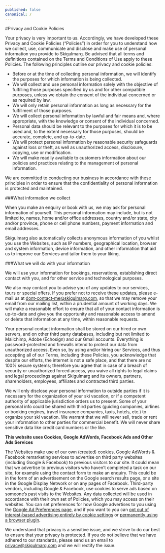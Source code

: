```yaml
---
published: false
canonical: /
---
```


#Privacy and Cookie Policies

Your privacy is very important to us. Accordingly, we have developed these Privacy and Cookie Policies (“Policies”) in order for you to understand how we collect, use, communicate and disclose and make use of personal information you provide to Skigulmarg. Be advised that all terms and definitions contained on the Terms and Conditions of Use apply to these Policies. The following principles outline our privacy and cookie policies:

+ Before or at the time of collecting personal information, we will identify the purposes for which information is being collected.
+ We will collect and use personal information solely with the objective of fulfilling those purposes specified by us and for other compatible purposes, unless we obtain the consent of the individual concerned or as required by law.
+ We will only retain personal information as long as necessary for the fulfillment of those purposes.
+ We will collect personal information by lawful and fair means and, where appropriate, with the knowledge or consent of the individual concerned.
+ Personal data should be relevant to the purposes for which it is to be used and, to the extent necessary for those purposes, should be accurate, complete, and up-to-date.
+ We will protect personal information by reasonable security safeguards against loss or theft, as well as unauthorized access, disclosure, copying, use or modification.
+ We will make readily available to customers information about our policies and practices relating to the management of personal information.

We are committed to conducting our business in accordance with these principles in order to ensure that the confidentiality of personal information is protected and maintained.

###What information we collect

When you make an enquiry or book with us, we may ask for personal information of yourself. This personal information may include, but is not limited to, names, home and/or office addresses, country and/or state, city and/or province, phone or cell phone numbers, payment information and email addresses.

Skigulmarg also automatically collects anonymous information of you whilst you use the Websites, such as IP numbers, geographical location, browser and system information, device information, and other information that aid us to improve our Services and tailor them to your liking.

###What we will do with your information

We will use your information for bookings, reservations, establishing direct contact with you, and for other service and technological purposes.

We also may contact you to advise you of any updates to our services, tours or special offers. If you prefer not to receive these updates, please e-mail us at [dont-contact-me@skigulmarg.com](mailto:dont-contact-me@skigulmarg.com), so that we may remove your email from our mailing list, within a prudential amount of working days. We will make a reasonable effort to ensure that all of your contact information is up-to-date and give you the opportunity and reasonable access to amend or delete that information at any time, within reasonable requests.

Your personal contact information shall be stored on our hired or own servers, and on other third party databases, including but not limited to Mailchimp, Adobe (Echosign) and our Gmail accounts. Everything is password-protected and firewalls intend to protect our data from unauthorized access. Even so, by using and/or hiring our Services, and thus accepting all of our Terms, including these Policies, you acknowledge that despite our efforts, the internet is not a safe place, and that there are no 100% secure systems; therefore you agree that in case of a breach of security or unauthorized forced access, you waive all rights to legal claims and legal proceedings against Skigulmarg and its owners, partners, shareholders, employees, affiliates and contracted third parties.

We will only disclose your personal information to outside parties if it is necessary for the organization of your ski vacation, or if a competent authority of applicable jurisdiction orders us to present. Some of your personal info could be shared with third parties (guiding companies, airlines or booking engines, travel insurance companies, taxis, hotels, etc.) to organize your ski vacation. We warrant that we will never sell, trade or rent your information to other parties for commercial benefit. We will never share sensitive data like credit card numbers or the like.

**This website uses Cookies, Google AdWords, Facebook Ads and Other Ads Services**

The Websites make use of our own (created) cookies, Google AdWords & Facebook remarketing services to advertise on third party websites (including Google & Facebook) to previous visitors to our site. It could mean that we advertise to previous visitors who haven’t completed a task on our site, for example using the contact form to make an enquiry. This could be in the form of an advertisement on the Google search results page, or a site in the Google Display Network or on any pages of Facebook. Third-party vendors, including Google & Facebook, use cookies to serve ads based on someone’s past visits to the Websites. Any data collected will be used in accordance with their own set of Policies, which you may access on their websites. You can set preferences for how Google advertises to you using the [Google Ad Preferences page](http://www.google.com/settings/ads/onweb/?target=_blank), and if you want to you can [opt out of interest-based advertising entirely by cookie settings](http://www.google.com/settings/ads/onweb/?target=_blank) or [permanently using a browser plugin](http://www.google.com/ads/preferences/html/intl/en/plugin/?target=_blank).

We understand that privacy is a sensitive issue, and we strive to do our best to ensure that your privacy is protected. If you do not believe that we have adhered to our standards, please send us an email to [privacy@skigulmarg.com](mailto:privacy@skigulmarg.com) and we will rectify the issue.
